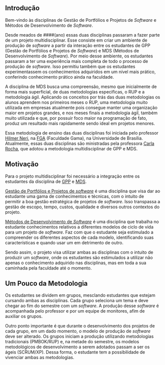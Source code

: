 ## Introdução
Bem-vindo às disciplinas de Gestão de Portfólios e Projetos de _Software_ e Métodos de Desenvolvimento de _Software_.

Desde meados de ####(ano) essas duas disciplinas passaram a fazer parte de um projeto multidisciplinar. Esse consiste em criar um ambiente de produção de _software_ a partir da interação entre os estudantes de GPP (Gestão de Portfólios e Projetos de _Software_) e MDS (Métodos de Desenvolvimento de _Software_). Por meio desse ambiente, os estudantes passaram a ter uma experiência mais completa de todo o processo de produção de _software_. Isso permitiu também que os estudantes experimentassem os conhecimentos adquiridos em um nível mais prático, conferindo conhecimento prático ainda na faculdade.

A disciplina de MDS busca uma compreensão, mesmo que inicialmente de forma mais superficial, de duas metodologias especificas, o RUP e a metodologia ágil. Aplicando os conceitos por trás das duas metodologias os alunos aprendem nos primeiros meses o RUP, uma metodologia muito utilizada em empresas atualmente pois consegue manter uma organização maior em projetos grandes, e nos meses finais a metodologia ágil, também muito utilizada e que, por possuir foco maior na programação de fato, produz um resultado mais rapidamente sendo ideal em  projetos menores.

Essa metodologia de ensino das duas disciplinas foi iniciada pelo professor [Hilmer Neri][hilmer], na [FGA][fga] (Faculdade Gama), na Universidade de Brasília. Atualmente, essas duas disciplinas são ministradas pela professora [Carla Rocha][carla], que adotou a metodologia multidisciplinar de GPP e MDS.

## Motivação
Para o projeto multidisciplinar foi necessário a integração entre os estudantes da disciplina de [GPP][gpp] e [MDS][mds].

[Gestão de Portfólios e Projetos de _software_][gpp] é uma disciplina que visa dar ao estudante uma gama de conhecimentos e técnicas, com o intuito de permitir a boa gestão estratégica de projetos de _software_. Isso transpassa a gestão de escopo, tempo, custos, qualidade e diversos outros contextos do projeto.

[Métodos de Desenvolvimento de _Software_][mds] é uma disciplina que trabalha no estudante conhecimentos relativos a diferentes modelos de ciclo de vida para um projeto de _software_. Faz com que o estudante seja estimulado a compreender os diferentes aspectos de cada modelo, identificando suas características e quando usar um em detrimento de outro.

Sendo assim, o projeto visa utilizar ambas as disciplinas com o intuito de produzir um _software_, onde os estudantes são estimulados a utilizar não apenas o conhecimento adquirido nas disciplinas, mas em toda a sua caminhada pela faculdade até o momento. 

## Um Pouco da Metodologia
Os estudantes se dividem em grupos, mesclando estudantes que estejam cursando ambas as disciplinas. Cada grupo seleciona um tema e deve chegar ao fim do semestre com um _software_. A produção desse _software_ é acompanhada pelo professor e por um equipe de monitores, afim de auxiliar os grupos.

Outro ponto importante é que durante o desenvolvimento dos projetos de cada grupo, em um dado momento, o modelo de produção de _software_ deve ser alterado. Os grupos iniciam a produção utilizando metodologias tradicionais (PMBOK/RUP) e, na metade do semestre, os modelos metodológicos de desenvolvimento a serem adotados passam a ser os ágeis (SCRUM/XP). Dessa forma, o estudante tem a possibilidade de vivenciar ambas as metodologias.



[fga]: https://fga.unb.br/
[carla]: https://fga.unb.br/carla.rocha
[hilmer]: https://fga.unb.br/hilmer.neri
[gpp]: https://github.com/fga-gpp-mds/00-Disciplina/wiki/Gest%C3%A3o-de-Portf%C3%B3lios-e-Projetos-de-Software
[mds]: https://github.com/fga-gpp-mds/00-Disciplina/wiki/M%C3%A9todos-de-Desenvolvimento-de-Software